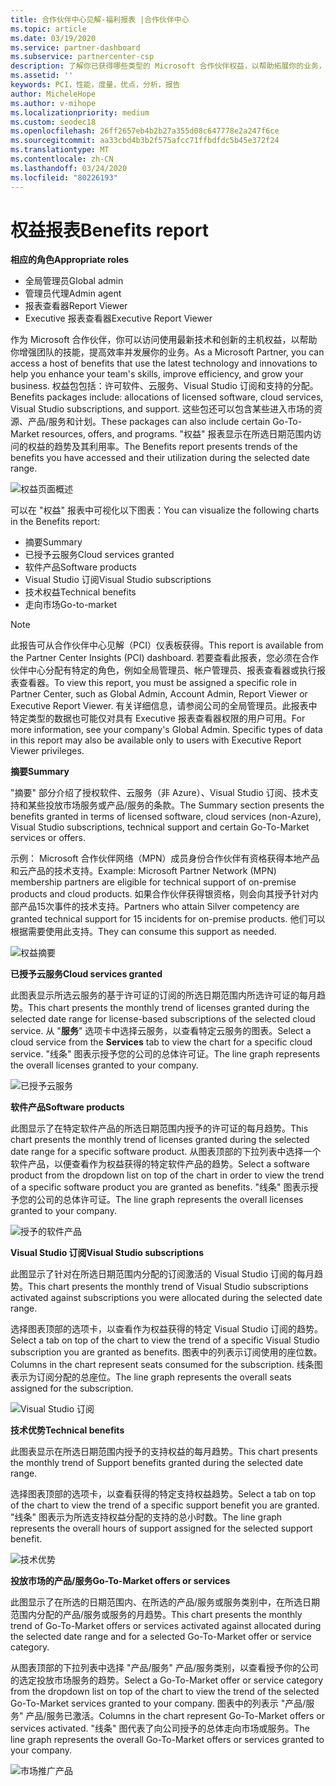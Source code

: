 ```yaml
---
title: 合作伙伴中心见解-福利报表 |合作伙伴中心
ms.topic: article
ms.date: 03/19/2020
ms.service: partner-dashboard
ms.subservice: partnercenter-csp
description: 了解你已获得哪些类型的 Microsoft 合作伙伴权益，以帮助拓展你的业务，提高效率并增强团队的技能。
ms.assetid: ''
keywords: PCI，性能，度量，优点，分析，报告
author: MicheleHope
ms.author: v-mihope
ms.localizationpriority: medium
ms.custom: seodec18
ms.openlocfilehash: 26ff2657eb4b2b27a355d08c647778e2a247f6ce
ms.sourcegitcommit: aa33cbd4b3b2f575afcc71ffbdfdc5b45e372f24
ms.translationtype: MT
ms.contentlocale: zh-CN
ms.lasthandoff: 03/24/2020
ms.locfileid: "80226193"
---
```

# <a name="benefits-report"></a><span data-ttu-id="53026-104">权益报表</span><span class="sxs-lookup"><span data-stu-id="53026-104">Benefits report</span></span>

<span data-ttu-id="53026-105">**相应的角色**</span><span class="sxs-lookup"><span data-stu-id="53026-105">**Appropriate roles**</span></span>
- <span data-ttu-id="53026-106">全局管理员</span><span class="sxs-lookup"><span data-stu-id="53026-106">Global admin</span></span>
- <span data-ttu-id="53026-107">管理员代理</span><span class="sxs-lookup"><span data-stu-id="53026-107">Admin agent</span></span>
- <span data-ttu-id="53026-108">报表查看器</span><span class="sxs-lookup"><span data-stu-id="53026-108">Report Viewer</span></span>
- <span data-ttu-id="53026-109">Executive 报表查看器</span><span class="sxs-lookup"><span data-stu-id="53026-109">Executive Report Viewer</span></span>

<span data-ttu-id="53026-110">作为 Microsoft 合作伙伴，你可以访问使用最新技术和创新的主机权益，以帮助你增强团队的技能，提高效率并发展你的业务。</span><span class="sxs-lookup"><span data-stu-id="53026-110">As a Microsoft Partner, you can access a host of benefits that use the latest technology and innovations to help you enhance your team's skills, improve efficiency, and grow your business.</span></span> <span data-ttu-id="53026-111">权益包包括：许可软件、云服务、Visual Studio 订阅和支持的分配。</span><span class="sxs-lookup"><span data-stu-id="53026-111">Benefits packages include: allocations of licensed software, cloud services, Visual Studio subscriptions, and support.</span></span> <span data-ttu-id="53026-112">这些包还可以包含某些进入市场的资源、产品/服务和计划。</span><span class="sxs-lookup"><span data-stu-id="53026-112">These packages can also include certain Go-To-Market resources, offers, and programs.</span></span> <span data-ttu-id="53026-113">"权益" 报表显示在所选日期范围内访问的权益的趋势及其利用率。</span><span class="sxs-lookup"><span data-stu-id="53026-113">The Benefits report presents trends of the benefits you have accessed and their utilization during the selected date range.</span></span>

![权益页面概述](images/pci/pci_benefits_intro_1.png)

<span data-ttu-id="53026-115">可以在 "权益" 报表中可视化以下图表：</span><span class="sxs-lookup"><span data-stu-id="53026-115">You can visualize the following charts in the Benefits report:</span></span>

- <span data-ttu-id="53026-116">摘要</span><span class="sxs-lookup"><span data-stu-id="53026-116">Summary</span></span>
- <span data-ttu-id="53026-117">已授予云服务</span><span class="sxs-lookup"><span data-stu-id="53026-117">Cloud services granted</span></span>
- <span data-ttu-id="53026-118">软件产品</span><span class="sxs-lookup"><span data-stu-id="53026-118">Software products</span></span>
- <span data-ttu-id="53026-119">Visual Studio 订阅</span><span class="sxs-lookup"><span data-stu-id="53026-119">Visual Studio subscriptions</span></span>
- <span data-ttu-id="53026-120">技术权益</span><span class="sxs-lookup"><span data-stu-id="53026-120">Technical benefits</span></span>
- <span data-ttu-id="53026-121">走向市场</span><span class="sxs-lookup"><span data-stu-id="53026-121">Go-to-market</span></span>

 > [!NOTE]
 > <span data-ttu-id="53026-122">此报告可从合作伙伴中心见解（PCI）仪表板获得。</span><span class="sxs-lookup"><span data-stu-id="53026-122">This report is available from the Partner Center Insights (PCI) dashboard.</span></span> <span data-ttu-id="53026-123">若要查看此报表，您必须在合作伙伴中心分配有特定的角色，例如全局管理员、帐户管理员、报表查看器或执行报表查看器。</span><span class="sxs-lookup"><span data-stu-id="53026-123">To view this report, you must be assigned a specific role in Partner Center, such as Global Admin, Account Admin, Report Viewer or Executive Report Viewer.</span></span> <span data-ttu-id="53026-124">有关详细信息，请参阅公司的全局管理员。此报表中特定类型的数据也可能仅对具有 Executive 报表查看器权限的用户可用。</span><span class="sxs-lookup"><span data-stu-id="53026-124">For more information, see your company's Global Admin. Specific types of data in this report may also be available only to users with Executive Report Viewer privileges.</span></span>

<span data-ttu-id="53026-125">**摘要**</span><span class="sxs-lookup"><span data-stu-id="53026-125">**Summary**</span></span>

<span data-ttu-id="53026-126">"摘要" 部分介绍了授权软件、云服务（非 Azure）、Visual Studio 订阅、技术支持和某些投放市场服务或产品/服务的条款。</span><span class="sxs-lookup"><span data-stu-id="53026-126">The Summary section presents the benefits granted in terms of licensed software, cloud services (non-Azure), Visual Studio subscriptions, technical support and certain Go-To-Market services or offers.</span></span>

<span data-ttu-id="53026-127">示例： Microsoft 合作伙伴网络（MPN）成员身份合作伙伴有资格获得本地产品和云产品的技术支持。</span><span class="sxs-lookup"><span data-stu-id="53026-127">Example: Microsoft Partner Network (MPN) membership partners are eligible for technical support of on-premise products and cloud products.</span></span> <span data-ttu-id="53026-128">如果合作伙伴获得银资格，则会向其授予针对内部产品15次事件的技术支持。</span><span class="sxs-lookup"><span data-stu-id="53026-128">Partners who attain Silver competency are granted technical support for 15 incidents for on-premise products.</span></span> <span data-ttu-id="53026-129">他们可以根据需要使用此支持。</span><span class="sxs-lookup"><span data-stu-id="53026-129">They can consume this support as needed.</span></span> 

![权益摘要](images/pci/pci_benefits_summary_2.png)

<span data-ttu-id="53026-131">**已授予云服务**</span><span class="sxs-lookup"><span data-stu-id="53026-131">**Cloud services granted**</span></span>

<span data-ttu-id="53026-132">此图表显示所选云服务的基于许可证的订阅的所选日期范围内所选许可证的每月趋势。</span><span class="sxs-lookup"><span data-stu-id="53026-132">This chart presents the monthly trend of licenses granted during the selected date range for license-based subscriptions of the selected cloud service.</span></span>
<span data-ttu-id="53026-133">从 "**服务**" 选项卡中选择云服务，以查看特定云服务的图表。</span><span class="sxs-lookup"><span data-stu-id="53026-133">Select a cloud service from the **Services** tab to view the chart for a specific cloud service.</span></span> <span data-ttu-id="53026-134">"线条" 图表示授予您的公司的总体许可证。</span><span class="sxs-lookup"><span data-stu-id="53026-134">The line graph represents the overall licenses granted to your company.</span></span>

![已授予云服务](images/pci/pci_benefits_cloud_services_granted_3.png)

<span data-ttu-id="53026-136">**软件产品**</span><span class="sxs-lookup"><span data-stu-id="53026-136">**Software products**</span></span>

<span data-ttu-id="53026-137">此图显示了在特定软件产品的所选日期范围内授予的许可证的每月趋势。</span><span class="sxs-lookup"><span data-stu-id="53026-137">This chart presents the monthly trend of licenses granted during the selected date range for a specific software product.</span></span> <span data-ttu-id="53026-138">从图表顶部的下拉列表中选择一个软件产品，以便查看作为权益获得的特定软件产品的趋势。</span><span class="sxs-lookup"><span data-stu-id="53026-138">Select a software product from the dropdown list on top of the chart in order to view the trend of a specific software product you are granted as benefits.</span></span> <span data-ttu-id="53026-139">"线条" 图表示授予您的公司的总体许可证。</span><span class="sxs-lookup"><span data-stu-id="53026-139">The line graph represents the overall licenses granted to your company.</span></span>

![授予的软件产品](images/pci/pci_benefits_software_products_granted_4.png)

<span data-ttu-id="53026-141">**Visual Studio 订阅**</span><span class="sxs-lookup"><span data-stu-id="53026-141">**Visual Studio subscriptions**</span></span>

<span data-ttu-id="53026-142">此图显示了针对在所选日期范围内分配的订阅激活的 Visual Studio 订阅的每月趋势。</span><span class="sxs-lookup"><span data-stu-id="53026-142">This chart presents the monthly trend of Visual Studio subscriptions activated against subscriptions you were allocated during the selected date range.</span></span>

<span data-ttu-id="53026-143">选择图表顶部的选项卡，以查看作为权益获得的特定 Visual Studio 订阅的趋势。</span><span class="sxs-lookup"><span data-stu-id="53026-143">Select a tab on top of the chart to view the trend of a specific Visual Studio subscription you are granted as benefits.</span></span> <span data-ttu-id="53026-144">图表中的列表示订阅使用的座位数。</span><span class="sxs-lookup"><span data-stu-id="53026-144">Columns in the chart represent seats consumed for the subscription.</span></span> <span data-ttu-id="53026-145">线条图表示为订阅分配的总座位。</span><span class="sxs-lookup"><span data-stu-id="53026-145">The line graph represents the overall seats assigned for the subscription.</span></span>

![Visual Studio 订阅](images/pci/pci_benefits_visual_studio_subscriptions_5.png)

<span data-ttu-id="53026-147">**技术优势**</span><span class="sxs-lookup"><span data-stu-id="53026-147">**Technical benefits**</span></span>

<span data-ttu-id="53026-148">此图表显示在所选日期范围内授予的支持权益的每月趋势。</span><span class="sxs-lookup"><span data-stu-id="53026-148">This chart presents the monthly trend of Support benefits granted during the selected date range.</span></span>

<span data-ttu-id="53026-149">选择图表顶部的选项卡，以查看获得的特定支持权益趋势。</span><span class="sxs-lookup"><span data-stu-id="53026-149">Select a tab on top of the chart to view the trend of a specific support benefit you are granted.</span></span> <span data-ttu-id="53026-150">"线条" 图表示为所选支持权益分配的支持的总小时数。</span><span class="sxs-lookup"><span data-stu-id="53026-150">The line graph represents the overall hours of support assigned for the selected support benefit.</span></span>

![技术优势](images/pci/pci_benefits_technical_benefits_6.png)

<span data-ttu-id="53026-152">**投放市场的产品/服务**</span><span class="sxs-lookup"><span data-stu-id="53026-152">**Go-To-Market offers or services**</span></span>

<span data-ttu-id="53026-153">此图显示了在所选的日期范围内、在所选的产品/服务或服务类别中，在所选日期范围内分配的产品/服务或服务的月趋势。</span><span class="sxs-lookup"><span data-stu-id="53026-153">This chart presents the monthly trend of Go-To-Market offers or services activated against allocated during the selected date range and for a selected Go-To-Market offer or service category.</span></span>

<span data-ttu-id="53026-154">从图表顶部的下拉列表中选择 "产品/服务" 产品/服务类别，以查看授予你的公司的选定投放市场服务的趋势。</span><span class="sxs-lookup"><span data-stu-id="53026-154">Select a Go-To-Market offer or service category from the dropdown list on top of the chart to view the trend of the selected Go-To-Market services granted to your company.</span></span> <span data-ttu-id="53026-155">图表中的列表示 "产品/服务" 产品/服务已激活。</span><span class="sxs-lookup"><span data-stu-id="53026-155">Columns in the chart represent Go-To-Market offers or services activated.</span></span> <span data-ttu-id="53026-156">"线条" 图代表了向公司授予的总体走向市场或服务。</span><span class="sxs-lookup"><span data-stu-id="53026-156">The line graph represents the overall Go-To-Market offers or services granted to your company.</span></span>

![市场推广产品](images/pci/pci_benefits_go_to_market_7.png)
